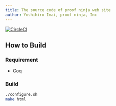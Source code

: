 ```yaml
---
title: The source code of proof ninja web site
author: Yoshihiro Imai, proof ninja, Inc
---
```


[![CircleCI](https://circleci.com/gh/proof-ninja/proof-ninja.github.io/tree/source.svg?style=svg)](https://circleci.com/gh/proof-ninja/proof-ninja.github.io/tree/source)

## How to Build

### Requirement

- Coq

### Build

```bash
./configure.sh
make html
```
